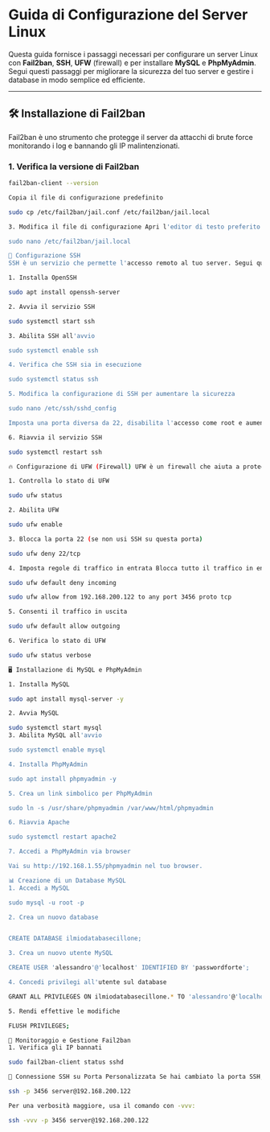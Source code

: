 # Guida di Configurazione del Server Linux

Questa guida fornisce i passaggi necessari per configurare un server Linux con **Fail2ban**, **SSH**, **UFW** (firewall) e per installare **MySQL** e **PhpMyAdmin**. Segui questi passaggi per migliorare la sicurezza del tuo server e gestire i database in modo semplice ed efficiente.

---

## 🛠️ Installazione di Fail2ban

Fail2ban è uno strumento che protegge il server da attacchi di brute force monitorando i log e bannando gli IP malintenzionati.

### 1. Verifica la versione di Fail2ban
```bash
fail2ban-client --version

Copia il file di configurazione predefinito

sudo cp /etc/fail2ban/jail.conf /etc/fail2ban/jail.local

3. Modifica il file di configurazione Apri l'editor di testo preferito per modificare jail.local:

sudo nano /etc/fail2ban/jail.local

🔐 Configurazione SSH
SSH è un servizio che permette l'accesso remoto al tuo server. Segui questi passaggi per configurarlo correttamente.

1. Installa OpenSSH

sudo apt install openssh-server

2. Avvia il servizio SSH

sudo systemctl start ssh

3. Abilita SSH all'avvio

sudo systemctl enable ssh

4. Verifica che SSH sia in esecuzione

sudo systemctl status ssh

5. Modifica la configurazione di SSH per aumentare la sicurezza

sudo nano /etc/ssh/sshd_config

Imposta una porta diversa da 22, disabilita l'accesso come root e aumenta la verbosità dei log con DEBUG.

6. Riavvia il servizio SSH

sudo systemctl restart ssh

🔥 Configurazione di UFW (Firewall) UFW è un firewall che aiuta a proteggere il server.

1. Controlla lo stato di UFW

sudo ufw status

2. Abilita UFW

sudo ufw enable

3. Blocca la porta 22 (se non usi SSH su questa porta)

sudo ufw deny 22/tcp

4. Imposta regole di traffico in entrata Blocca tutto il traffico in entrata tranne un IP specifico:

sudo ufw default deny incoming

sudo ufw allow from 192.168.200.122 to any port 3456 proto tcp

5. Consenti il traffico in uscita

sudo ufw default allow outgoing

6. Verifica lo stato di UFW

sudo ufw status verbose

🖥️ Installazione di MySQL e PhpMyAdmin

1. Installa MySQL

sudo apt install mysql-server -y

2. Avvia MySQL

sudo systemctl start mysql
3. Abilita MySQL all'avvio

sudo systemctl enable mysql

4. Installa PhpMyAdmin

sudo apt install phpmyadmin -y

5. Crea un link simbolico per PhpMyAdmin

sudo ln -s /usr/share/phpmyadmin /var/www/html/phpmyadmin

6. Riavvia Apache

sudo systemctl restart apache2

7. Accedi a PhpMyAdmin via browser

Vai su http://192.168.1.55/phpmyadmin nel tuo browser.

📊 Creazione di un Database MySQL
1. Accedi a MySQL

sudo mysql -u root -p

2. Crea un nuovo database


CREATE DATABASE ilmiodatabasecillone;

3. Crea un nuovo utente MySQL

CREATE USER 'alessandro'@'localhost' IDENTIFIED BY 'passwordforte';

4. Concedi privilegi all'utente sul database

GRANT ALL PRIVILEGES ON ilmiodatabasecillone.* TO 'alessandro'@'localhost';

5. Rendi effettive le modifiche

FLUSH PRIVILEGES;

🔐 Monitoraggio e Gestione Fail2ban
1. Verifica gli IP bannati

sudo fail2ban-client status sshd

🔧 Connessione SSH su Porta Personalizzata Se hai cambiato la porta SSH, puoi connetterti al tuo server usando il comando:

ssh -p 3456 server@192.168.200.122

Per una verbosità maggiore, usa il comando con -vvv:

ssh -vvv -p 3456 server@192.168.200.122
